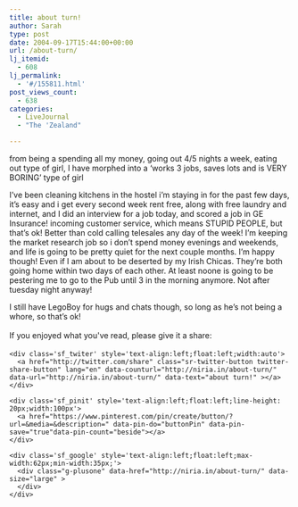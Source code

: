 ```yaml
---
title: about turn!
author: Sarah
type: post
date: 2004-09-17T15:44:00+00:00
url: /about-turn/
lj_itemid:
  - 608
lj_permalink:
  - '#/155811.html'
post_views_count:
  - 638
categories:
  - LiveJournal
  - "The 'Zealand"

---
```

<div id="fb-root">
</div>

from being a spending all my money, going out 4/5 nights a week, eating out type of girl, I have morphed into a &#8216;works 3 jobs, saves lots and is VERY BORING&#8217; type of girl

I&#8217;ve been cleaning kitchens in the hostel i&#8217;m staying in for the past few days, it&#8217;s easy and i get every second week rent free, along with free laundry and internet, and I did an interview for a job today, and scored a job in GE Insurance! incoming customer service, which means STUPID PEOPLE, but that&#8217;s ok! Better than cold calling telesales any day of the week! I&#8217;m keeping the market research job so i don&#8217;t spend money evenings and weekends, and life is going to be pretty quiet for the next couple months. I&#8217;m happy though! Even if I am about to be deserted by my Irish Chicas. They&#8217;re both going home within two days of each other. At least noone is going to be pestering me to go to the Pub until 3 in the morning anymore. Not after tuesday night anyway!
  
I still have LegoBoy for hugs and chats though, so long as he&#8217;s not being a whore, so that&#8217;s ok!

<div class='sfsi_Sicons' style='width: 100%; display: inline-block; vertical-align: middle; text-align:left'>
  <div style='margin:0px 8px 0px 0px; line-height: 24px'>
    <span>If you enjoyed what you've read, please give it a share:</span>
  </div>
  
  <div class='sfsi_socialwpr'>
    <div class='sf_fb' style='text-align:left;width:125px'>
      <div class="fb-like" href="http://niria.in/about-turn/" width="180" send="false" showfaces="false"  action="like" data-share="true"data-layout="button_count" >
      </div>
    </div>
    
    <div class='sf_twiter' style='text-align:left;float:left;width:auto'>
      <a href="http://twitter.com/share" class="sr-twitter-button twitter-share-button" lang="en" data-counturl="http://niria.in/about-turn/" data-url="http://niria.in/about-turn/" data-text="about turn!" ></a>
    </div>
    
    <div class='sf_pinit' style='text-align:left;float:left;line-height: 20px;width:100px'>
      <a href="https://www.pinterest.com/pin/create/button/?url=&media=&description=" data-pin-do="buttonPin" data-pin-save="true"data-pin-count="beside"></a>
    </div>
    
    <div class='sf_google' style='text-align:left;float:left;max-width:62px;min-width:35px;'>
      <div class="g-plusone" data-href="http://niria.in/about-turn/" data-size="large" >
      </div>
    </div>
  </div>
</div>